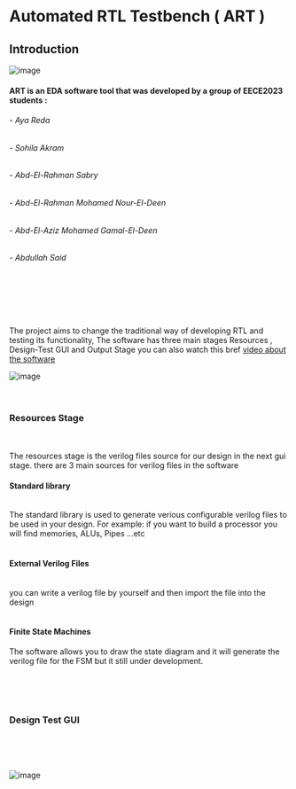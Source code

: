 # Automated RTL Testbench ( ART )

## Introduction 

![image](https://user-images.githubusercontent.com/82292548/181595137-640a89d9-30f7-402b-b3ae-74e779638404.png)


#### ART is an EDA software tool that was developed by a group of EECE2023 students :  
###### - Aya Reda 
###### - Sohila Akram 
###### - Abd-El-Rahman Sabry 
###### - Abd-El-Rahman Mohamed Nour-El-Deen
###### - Abd-El-Aziz Mohamed Gamal-El-Deen
###### - Abdullah Said 

<br>
<br>
<br>
<br>

  The project aims to change the traditional way of developing RTL and testing its functionality, The software has three main stages Resources , Design-Test GUI and Output Stage you can also watch this bref [video about the software ](https://drive.google.com/drive/folders/1ZPi7BEip8kASPovHhIC7xob7bcxjF_Fj?fbclid=IwAR1j0BXKvXnAWnTLyQNgx7maxk23PwvoUdbqZ8fcAoZBEP6FnwdnXkd6Q_4) 
  
  ![image](https://user-images.githubusercontent.com/82292548/181595721-9b931376-ae1b-4283-b709-a3e02b270712.png)
<br>
<br>
<br>
### Resources Stage
<br>
<br>
The resources stage is the verilog files source for our design in the next gui stage.
there are 3 main sources for verilog files in the software 

#### Standard library 

<br>
The standard library is used to generate verious configurable verilog files to be used in your design. For example: if you want to build a processor you will find memories, ALUs, Pipes ...etc 
<br>
<br>

#### External Verilog Files 

<br>
you can write a verilog file by yourself and then import the file into the design 
<br>
<br>

#### Finite State Machines 

The software allows you to draw the state diagram and it will generate the verilog file for the FSM but it still under development.

<br>
<br>
<br>

### Design Test GUI 

<br>
<br>
<br>
  
![image](https://user-images.githubusercontent.com/82292548/181603685-08c264db-07bb-460c-a35d-03c2ed07e4bc.png)


